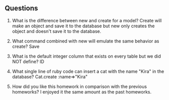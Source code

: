 ## Questions

1. What is the difference between new and create for a model?
Create will make an object and save it to the database but new only creates the object and doesn't save it
to the database.

2. What command combined with new will emulate the same behavior as create?
Save

3. What is the default integer column that exists on every table but we did NOT define?
ID

4. What single line of ruby code can insert a cat with the name "Kira" in the database?
Cat.create :name=>"Kira"

5. How did you like this homework in comparison with the previous homeworks?
I enjoyed it the same amount as the past homeworks.
